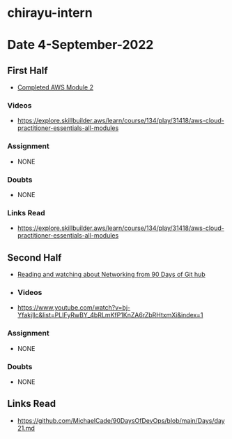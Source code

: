 # chirayu-intern

# Date 4-September-2022

## First Half
- [Completed AWS Module 2](https://explore.skillbuilder.aws/learn/course/134/play/31418/aws-cloud-practitioner-essentials-all-modules)

### Videos
- https://explore.skillbuilder.aws/learn/course/134/play/31418/aws-cloud-practitioner-essentials-all-modules 

### Assignment

- NONE

### Doubts

- NONE

### Links Read
- https://explore.skillbuilder.aws/learn/course/134/play/31418/aws-cloud-practitioner-essentials-all-modules

## Second Half

- [Reading and watching about Networking from 90 Days of Git hub](https://github.com/MichaelCade/90DaysOfDevOps/blob/main/Days/day21.md)
- ### Videos
- https://www.youtube.com/watch?v=bj-Yfakjllc&list=PLIFyRwBY_4bRLmKfP1KnZA6rZbRHtxmXi&index=1

### Assignment

-  NONE

### Doubts

- NONE

## Links Read

- https://github.com/MichaelCade/90DaysOfDevOps/blob/main/Days/day21.md























